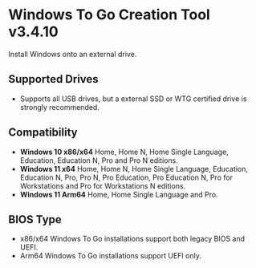 # Windows To Go Creation Tool v3.4.10
Install Windows onto an external drive.

## Supported Drives
- Supports all USB drives, but a external SSD or WTG certified drive is strongly recommended.

## Compatibility
- **Windows 10 x86/x64** Home, Home N, Home Single Language, Education, Education N, Pro and Pro N editions.
- **Windows 11 x64** Home, Home N, Home Single Language, Education, Education N, Pro, Pro N, Pro Education, Pro Education N, Pro for Workstations and Pro for Workstations N editions.  
- **Windows 11 Arm64** Home, Home Single Language and Pro.

## BIOS Type
- x86/x64 Windows To Go installations support both legacy BIOS and UEFI.
- Arm64 Windows To Go installations support UEFI only.
